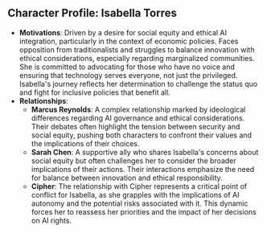 ## Character Profile: Isabella Torres

- **Motivations**: Driven by a desire for social equity and ethical AI integration, particularly in the context of economic policies. Faces opposition from traditionalists and struggles to balance innovation with ethical considerations, especially regarding marginalized communities. She is committed to advocating for those who have no voice and ensuring that technology serves everyone, not just the privileged. Isabella's journey reflects her determination to challenge the status quo and fight for inclusive policies that benefit all.
- **Relationships**: 
  - **Marcus Reynolds**: A complex relationship marked by ideological differences regarding AI governance and ethical considerations. Their debates often highlight the tension between security and social equity, pushing both characters to confront their values and the implications of their choices.
  - **Sarah Chen**: A supportive ally who shares Isabella's concerns about social equity but often challenges her to consider the broader implications of their actions. Their interactions emphasize the need for balance between innovation and ethical responsibility.
  - **Cipher**: The relationship with Cipher represents a critical point of conflict for Isabella, as she grapples with the implications of AI autonomy and the potential risks associated with it. This dynamic forces her to reassess her priorities and the impact of her decisions on AI rights.
